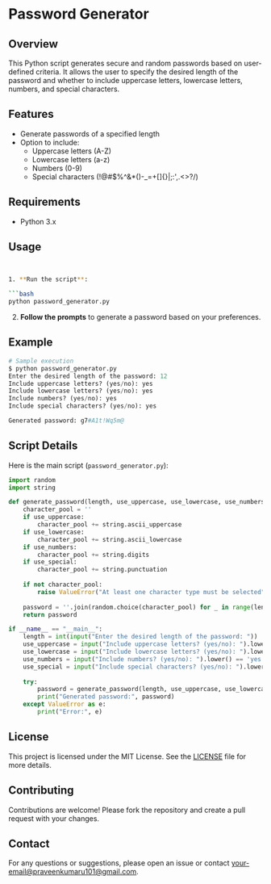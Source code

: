 # Password Generator

## Overview

This Python script generates secure and random passwords based on user-defined criteria. It allows the user to specify the desired length of the password and whether to include uppercase letters, lowercase letters, numbers, and special characters.

## Features

- Generate passwords of a specified length
- Option to include:
  - Uppercase letters (A-Z)
  - Lowercase letters (a-z)
  - Numbers (0-9)
  - Special characters (!@#$%^&*()-_=+[]{}|;:',.<>?/)

## Requirements

- Python 3.x

## Usage


   
   ```bash


1. **Run the script**:

   ```bash
   python password_generator.py
   ```

2. **Follow the prompts** to generate a password based on your preferences.

## Example

```python
# Sample execution
$ python password_generator.py
Enter the desired length of the password: 12
Include uppercase letters? (yes/no): yes
Include lowercase letters? (yes/no): yes
Include numbers? (yes/no): yes
Include special characters? (yes/no): yes

Generated password: g7#A1t!Wq5m@
```

## Script Details

Here is the main script (`password_generator.py`):

```python
import random
import string

def generate_password(length, use_uppercase, use_lowercase, use_numbers, use_special):
    character_pool = ''
    if use_uppercase:
        character_pool += string.ascii_uppercase
    if use_lowercase:
        character_pool += string.ascii_lowercase
    if use_numbers:
        character_pool += string.digits
    if use_special:
        character_pool += string.punctuation
    
    if not character_pool:
        raise ValueError("At least one character type must be selected")
    
    password = ''.join(random.choice(character_pool) for _ in range(length))
    return password

if __name__ == "__main__":
    length = int(input("Enter the desired length of the password: "))
    use_uppercase = input("Include uppercase letters? (yes/no): ").lower() == 'yes'
    use_lowercase = input("Include lowercase letters? (yes/no): ").lower() == 'yes'
    use_numbers = input("Include numbers? (yes/no): ").lower() == 'yes'
    use_special = input("Include special characters? (yes/no): ").lower() == 'yes'
    
    try:
        password = generate_password(length, use_uppercase, use_lowercase, use_numbers, use_special)
        print("Generated password:", password)
    except ValueError as e:
        print("Error:", e)
```

## License

This project is licensed under the MIT License. See the [LICENSE](LICENSE) file for more details.

## Contributing

Contributions are welcome! Please fork the repository and create a pull request with your changes.

## Contact

For any questions or suggestions, please open an issue or contact [your-email@praveenkumaru101@gmail.com](mailto:your-praveenkumaru101@gmail.com).
